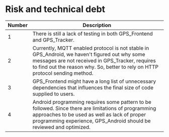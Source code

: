 # Risk and technical debt

|Number|Description|
|---|---|
|1|There is still a lack of testing in both GPS_Frontend and GPS_Tracker.|
|2|Currently, MQTT enabled protocol is not stable in GPS_Android, we haven't figured out why some messages are not received in GPS_Tracker, requires to find out the reason why. So, better to rely on HTTP protocol sending method.|
|3|GPS_Frontend might have a long list of unnecessary dependencies that influences the final size of code supplied to users.|
|4|Android programming requires some pattern to be followed. Since there are limitations of programming approaches to be used as well as lack of proper programming experience, GPS_Android should be reviewed and optimized.|

